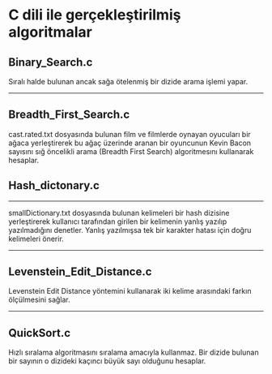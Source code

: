 # C dili ile gerçekleştirilmiş algoritmalar
## Binary_Search.c

Sıralı halde bulunan ancak sağa ötelenmiş bir dizide arama işlemi yapar.

-----------------------------

## Breadth_First_Search.c

cast.rated.txt dosyasında bulunan film ve filmlerde oynayan oyucuları bir ağaca yerleştirerek bu ağaç üzerinde aranan bir oyuncunun Kevin Bacon sayısını sığ öncelikli arama (Breadth First Search) algoritmesını kullanarak hesaplar.

## Hash_dictonary.c

-----------------------------

smallDictionary.txt dosyasında bulunan kelimeleri bir hash dizisine yerleştirerek kullanıcı tarafından girilen bir kelimenin yanlış yazılıp yazılmadığını denetler. Yanlış yazılmışsa tek bir karakter hatası için doğru kelimeleri önerir.

-----------------------------
## Levenstein_Edit_Distance.c

Levenstein Edit Distance yöntemini kullanarak iki kelime arasındaki farkın ölçülmesini sağlar. 

-----------------------------

## QuickSort.c

Hızlı sıralama algoritmasını sıralama amacıyla kullanmaz. Bir dizide bulunan bir sayının o dizideki kaçıncı büyük sayı olduğunu hesaplar.
